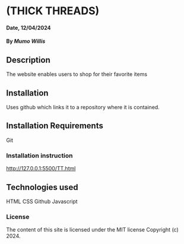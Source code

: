 
# (THICK THREADS)

#### Date, 12/04/2024

#### By *Mumo Willis*

## Description
The website enables users to shop for their favorite items

## Installation
Uses github which links it to a repository where it is contained.

## Installation Requirements
Git

### Installation instruction

http://127.0.0.1:5500/TT.html

## Technologies used
HTML
CSS
Github
Javascript

### License
The content of this site is licensed under the MIT license
Copyright (c) 2024.
